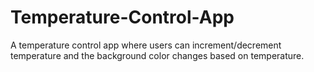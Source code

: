 # Temperature-Control-App

A temperature control app where users can increment/decrement temperature and the background color changes based on temperature.
